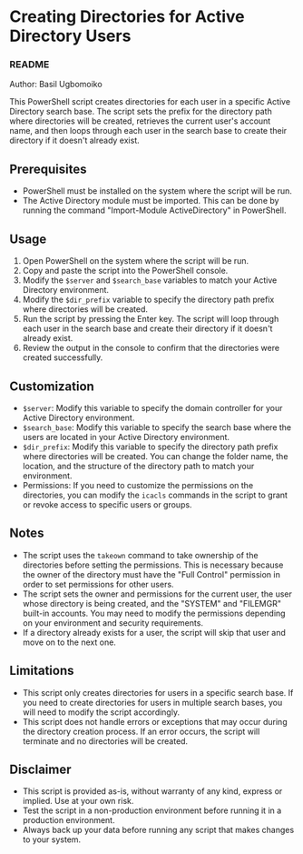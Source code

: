 <!DOCTYPE html>
<html>
<body>
  <h1>Creating Directories for Active Directory Users</h1>
  <h3>README</h3>
  <p>Author: Basil Ugbomoiko</p>
  <p>
    This PowerShell script creates directories for each user in a specific Active Directory search base. The script sets the
    prefix for the directory path where directories will be created, retrieves the current user's account name, and then loops
    through each user in the search base to create their directory if it doesn't already exist.
  </p>
  <h2>Prerequisites</h2>
  <ul>
    <li>PowerShell must be installed on the system where the script will be run.</li>
    <li>The Active Directory module must be imported. This can be done by running the command "Import-Module ActiveDirectory"
      in PowerShell.</li>
  </ul>
  <h2>Usage</h2>
  <ol>
    <li>Open PowerShell on the system where the script will be run.</li>
    <li>Copy and paste the script into the PowerShell console.</li>
    <li>Modify the <code>$server</code> and <code>$search_base</code> variables to match your Active Directory environment.</li>
    <li>Modify the <code>$dir_prefix</code> variable to specify the directory path prefix where directories will be created.</li>
    <li>Run the script by pressing the Enter key. The script will loop through each user in the search base and create their
      directory if it doesn't already exist.</li>
    <li>Review the output in the console to confirm that the directories were created successfully.</li>
  </ol>
  <h2>Customization</h2>
  <ul>
    <li><code>$server</code>: Modify this variable to specify the domain controller for your Active Directory environment.</li>
    <li><code>$search_base</code>: Modify this variable to specify the search base where the users are located in your Active
      Directory environment.</li>
    <li><code>$dir_prefix</code>: Modify this variable to specify the directory path prefix where directories will be created.
      You can change the folder name, the location, and the structure of the directory path to match your environment.</li>
    <li>Permissions: If you need to customize the permissions on the directories, you can modify the <code>icacls</code>
      commands in the script to grant or revoke access to specific users or groups.</li>
  </ul>
  <h2>Notes</h2>
  <ul>
    <li>The script uses the <code>takeown</code> command to take ownership of the directories before setting the permissions.
      This is necessary because the owner of the directory must have the "Full Control" permission in order to set permissions
      for other users.</li>
    <li>The script sets the owner and permissions for the current user, the user whose directory is being created, and the
      "SYSTEM" and "FILEMGR" built-in accounts. You may need to modify the permissions depending on your environment and
      security requirements.</li>
    <li>If a directory already exists for a user, the script will skip that user and move on to the next one.</li>
  </ul>
  <h2>Limitations</h2>
  <ul>
    <li>This script only creates directories for users in a specific search base. If you need to create directories for users
      in multiple search bases, you will need to modify the script accordingly.</li>
    <li>This script does not handle errors or exceptions that may occur during the directory creation process. If an error
      occurs, the script will terminate and no directories will be created.</li>
  </ul>
  <h2>Disclaimer</h2>
  <ul>
    <li>This script is provided as-is, without warranty of any kind, express or implied. Use at your own risk.</li>
    <li>Test the script in a non-production environment before running it in a production environment.</li>
    <li>Always back up your data before running any script that makes changes to your system.</li>
  </ul>
</body>
</html>
